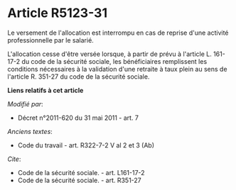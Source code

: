 # Article R5123-31

Le versement de l'allocation est interrompu en cas de reprise d'une activité professionnelle par le salarié. 

L'allocation cesse d'être versée lorsque, à partir de prévu à l'article L. 161-17-2 du code de la sécurité sociale, les
bénéficiaires remplissent les conditions nécessaires à la validation d'une retraite à taux plein au sens de l'article R.
351-27 du code de la sécurité sociale.

**Liens relatifs à cet article**

_Modifié par_:

  - Décret n°2011-620 du 31 mai 2011 - art. 7

_Anciens textes_:

  - Code du travail - art. R322-7-2 V al 2 et 3 (Ab)

_Cite_:

  - Code de la sécurité sociale. - art. L161-17-2
  - Code de la sécurité sociale. - art. R351-27
